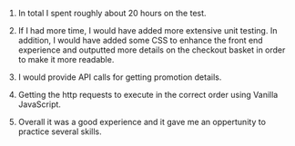 1. In total I spent roughly about 20 hours on the test.

2. If I had more time, I would have added more extensive unit testing.  In addition, I would have added some CSS to enhance the front end experience and outputted more details on the checkout basket in order to make it more readable.

3. I would provide API calls for getting promotion details.

4. Getting the http requests to execute in the correct order using Vanilla JavaScript.

5. Overall it was a good experience and it gave me an oppertunity to practice several skills.

